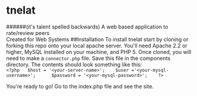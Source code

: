 # tnelat
######(it's talent spelled backwards)
A web based application to rate/review peers  
Created for Web Systems
##Installation
To install tnelat start by cloning or forking this repo onto your local apache server. You'll need Apache 2.2 or higher, MySQL installed on your machine, and PHP 5. Once cloned, you will need to make a `connector.php` file. Save this file in the components directory. The contents should look something like this:  
`<?php  
  $host = '<your-server-name>';   
  $user ='<your-mysql-username>';     
  $password = '<your-mysql-password>';   
?>`

You're ready to go!  Go to the index.php file and see the site.
